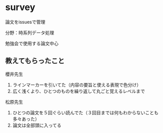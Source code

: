 # survey
論文をissuesで管理

分野：時系列データ処理

勉強会で使用する論文中心

## 教えてもらったこと

櫻井先生
1. ラインマーカーを引いてた（内容の要旨と使える表現で色分け）
2. 広く浅くより、ひとつのものを繰り返して丸ごと覚えるレベルまで

松原先生
1. ひとつの論文を５回ぐらい読んでた（３回目までは何もわからないことも多々あった）
2. 論文は全部頭に入ってる
